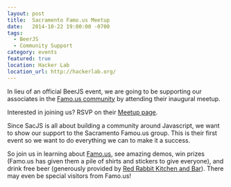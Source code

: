 ```yaml
---
layout: post
title:  Sacramento Famo.us Meetup
date:   2014-10-22 19:00:00 -0700
tags:
  - BeerJS
  - Community Support
category: events
featured: true
location: Hacker Lab
location_url: http://hackerlab.org/
---
```


In lieu of an official BeerJS event, we are going to be supporting our
associates in the [Famo.us community](http://www.meetup.com/Sacramento-Famo-us-Meetup/)
by attending their inaugural meetup.

Interested in joining us? RSVP on their
[Meetup page](http://www.meetup.com/Sacramento-Famo-us-Meetup/events/209100622/).

<!-- more -->

Since SacJS is all about building a community around Javascript, we want to show
our support to the Sacramento Famou.us group. This is their first event so we
want to do everything we can to make it a success.

So join us in learning about [Famo.us](http://famo.us/), see amazing demos, win
prizes (Famo.us has given them a pile of shirts and stickers to give everyone),
and drink free beer (generously provided by
[Red Rabbit Kitchen and Bar](https://theredrabbit.net/)). There may even be
special visitors from Famo.us!
